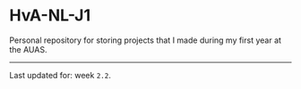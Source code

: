 # HvA-NL-J1

Personal repository for storing projects that I made during my first year at the AUAS.

---

Last updated for: week `2.2`.
